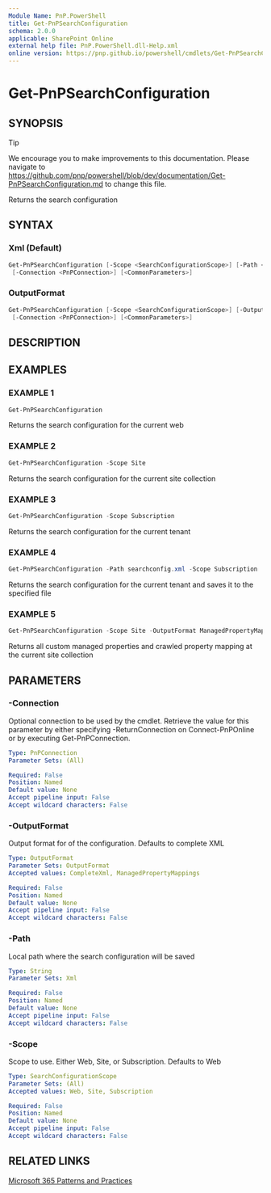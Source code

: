 ```yaml
---
Module Name: PnP.PowerShell
title: Get-PnPSearchConfiguration
schema: 2.0.0
applicable: SharePoint Online
external help file: PnP.PowerShell.dll-Help.xml
online version: https://pnp.github.io/powershell/cmdlets/Get-PnPSearchConfiguration.html
---
```

 
# Get-PnPSearchConfiguration

## SYNOPSIS

> [!TIP]
> We encourage you to make improvements to this documentation. Please navigate to https://github.com/pnp/powershell/blob/dev/documentation/Get-PnPSearchConfiguration.md to change this file.

Returns the search configuration

## SYNTAX

### Xml (Default)
```powershell
Get-PnPSearchConfiguration [-Scope <SearchConfigurationScope>] [-Path <String>] 
 [-Connection <PnPConnection>] [<CommonParameters>]
```

### OutputFormat
```powershell
Get-PnPSearchConfiguration [-Scope <SearchConfigurationScope>] [-OutputFormat <OutputFormat>]
 [-Connection <PnPConnection>] [<CommonParameters>]
```

## DESCRIPTION

## EXAMPLES

### EXAMPLE 1
```powershell
Get-PnPSearchConfiguration
```

Returns the search configuration for the current web

### EXAMPLE 2
```powershell
Get-PnPSearchConfiguration -Scope Site
```

Returns the search configuration for the current site collection

### EXAMPLE 3
```powershell
Get-PnPSearchConfiguration -Scope Subscription
```

Returns the search configuration for the current tenant

### EXAMPLE 4
```powershell
Get-PnPSearchConfiguration -Path searchconfig.xml -Scope Subscription
```

Returns the search configuration for the current tenant and saves it to the specified file

### EXAMPLE 5
```powershell
Get-PnPSearchConfiguration -Scope Site -OutputFormat ManagedPropertyMappings
```

Returns all custom managed properties and crawled property mapping at the current site collection

## PARAMETERS

### -Connection
Optional connection to be used by the cmdlet. Retrieve the value for this parameter by either specifying -ReturnConnection on Connect-PnPOnline or by executing Get-PnPConnection.

```yaml
Type: PnPConnection
Parameter Sets: (All)

Required: False
Position: Named
Default value: None
Accept pipeline input: False
Accept wildcard characters: False
```

### -OutputFormat
Output format for of the configuration. Defaults to complete XML

```yaml
Type: OutputFormat
Parameter Sets: OutputFormat
Accepted values: CompleteXml, ManagedPropertyMappings

Required: False
Position: Named
Default value: None
Accept pipeline input: False
Accept wildcard characters: False
```

### -Path
Local path where the search configuration will be saved

```yaml
Type: String
Parameter Sets: Xml

Required: False
Position: Named
Default value: None
Accept pipeline input: False
Accept wildcard characters: False
```

### -Scope
Scope to use. Either Web, Site, or Subscription. Defaults to Web

```yaml
Type: SearchConfigurationScope
Parameter Sets: (All)
Accepted values: Web, Site, Subscription

Required: False
Position: Named
Default value: None
Accept pipeline input: False
Accept wildcard characters: False
```



## RELATED LINKS

[Microsoft 365 Patterns and Practices](https://aka.ms/m365pnp)

